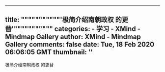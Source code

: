 
---
title: """""""""""'极简介绍南朝政权 的更替'"""""""""""
categories: 
    - 学习
    - XMind - Mindmap Gallery
author: XMind - Mindmap Gallery
comments: false
date: Tue, 18 Feb 2020 06:06:05 GMT
thumbnail: ''
---

<div>   
极简介绍南朝政权 的更替  
</div>
            